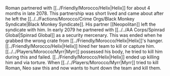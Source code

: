 Roman partnered with [[../Friendly/Morocco/Helix|Helix]] for about 4 months in late 2078. This partnership was short lived and came about after he left the [[../../Factions/Morocco/Crime Orgs/Black Monkey Syndicate|Black Monkey Syndicate]]. His partner [[Neopolitan]] left the syndicate with him. In early 2079 he partnered with [[../../AA Corps/Spinrad Global|Spinrad Global]] as a security mercenary. This was ended when he grabbed the wrong crate from [[../Friendly/Morocco/Helix|Helix]]'s hanger. [[../Friendly/Morocco/Helix|Helix]] hired her team to kill or capture him. [[../../Players/Morocco/Myrr|Myrr]] possessed his body, he tried to kill him during this and failed. [[../Friendly/Morocco/Helix|Helix]] ended up killing him and via torture. When [[../../Players/Morocco/Myrr|Myrr]] tried to kill Roman, Neo saw this and now wants to hunt down the team and kill them.